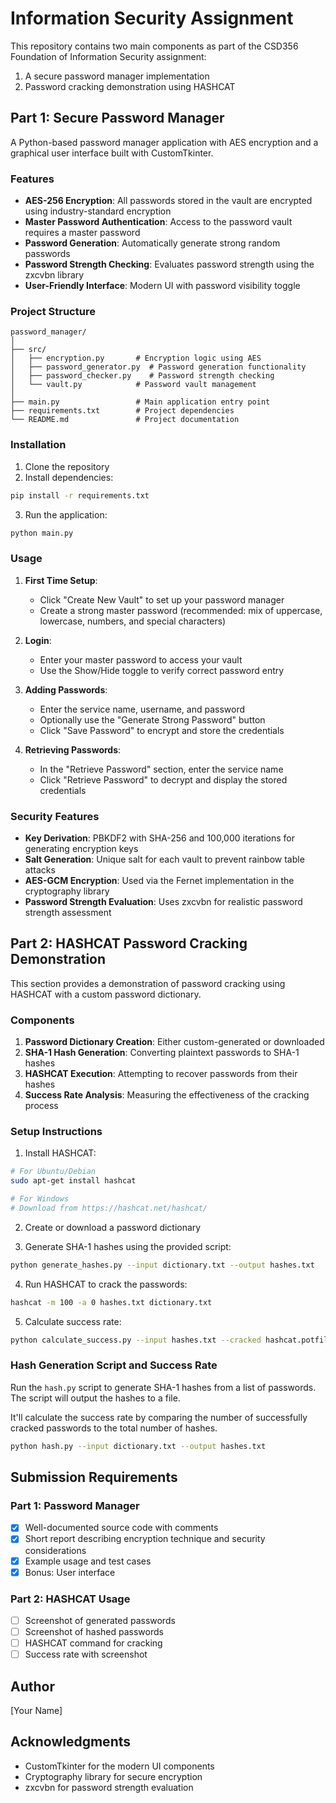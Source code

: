 # Information Security Assignment

This repository contains two main components as part of the CSD356 Foundation of Information Security assignment:

1. A secure password manager implementation
2. Password cracking demonstration using HASHCAT

## Part 1: Secure Password Manager

A Python-based password manager application with AES encryption and a graphical user interface built with CustomTkinter.

### Features

- **AES-256 Encryption**: All passwords stored in the vault are encrypted using industry-standard encryption
- **Master Password Authentication**: Access to the password vault requires a master password
- **Password Generation**: Automatically generate strong random passwords
- **Password Strength Checking**: Evaluates password strength using the zxcvbn library
- **User-Friendly Interface**: Modern UI with password visibility toggle

### Project Structure

```
password_manager/
│
├── src/
│   ├── encryption.py       # Encryption logic using AES
│   ├── password_generator.py  # Password generation functionality
│   ├── password_checker.py    # Password strength checking
│   └── vault.py            # Password vault management
│
├── main.py                 # Main application entry point
├── requirements.txt        # Project dependencies
└── README.md               # Project documentation
```

### Installation

1. Clone the repository
2. Install dependencies:
```bash
pip install -r requirements.txt
```

3. Run the application:
```bash
python main.py
```

### Usage

1. **First Time Setup**:
   - Click "Create New Vault" to set up your password manager
   - Create a strong master password (recommended: mix of uppercase, lowercase, numbers, and special characters)

2. **Login**:
   - Enter your master password to access your vault
   - Use the Show/Hide toggle to verify correct password entry

3. **Adding Passwords**:
   - Enter the service name, username, and password
   - Optionally use the "Generate Strong Password" button
   - Click "Save Password" to encrypt and store the credentials

4. **Retrieving Passwords**:
   - In the "Retrieve Password" section, enter the service name
   - Click "Retrieve Password" to decrypt and display the stored credentials

### Security Features

- **Key Derivation**: PBKDF2 with SHA-256 and 100,000 iterations for generating encryption keys
- **Salt Generation**: Unique salt for each vault to prevent rainbow table attacks
- **AES-GCM Encryption**: Used via the Fernet implementation in the cryptography library
- **Password Strength Evaluation**: Uses zxcvbn for realistic password strength assessment

## Part 2: HASHCAT Password Cracking Demonstration

This section provides a demonstration of password cracking using HASHCAT with a custom password dictionary.

### Components

1. **Password Dictionary Creation**: Either custom-generated or downloaded
2. **SHA-1 Hash Generation**: Converting plaintext passwords to SHA-1 hashes
3. **HASHCAT Execution**: Attempting to recover passwords from their hashes
4. **Success Rate Analysis**: Measuring the effectiveness of the cracking process

### Setup Instructions

1. Install HASHCAT:
```bash
# For Ubuntu/Debian
sudo apt-get install hashcat

# For Windows
# Download from https://hashcat.net/hashcat/
```

2. Create or download a password dictionary

3. Generate SHA-1 hashes using the provided script:
```bash
python generate_hashes.py --input dictionary.txt --output hashes.txt
```

4. Run HASHCAT to crack the passwords:
```bash
hashcat -m 100 -a 0 hashes.txt dictionary.txt
```

5. Calculate success rate:
```bash
python calculate_success.py --input hashes.txt --cracked hashcat.potfile
```

### Hash Generation Script and Success Rate

Run the `hash.py` script to generate SHA-1 hashes from a list of passwords. The script will output the hashes to a file.

It'll calculate the success rate by comparing the number of successfully cracked passwords to the total number of hashes.

```bash
python hash.py --input dictionary.txt --output hashes.txt
```


## Submission Requirements

### Part 1: Password Manager
- [x] Well-documented source code with comments
- [x] Short report describing encryption technique and security considerations
- [x] Example usage and test cases
- [x] Bonus: User interface

### Part 2: HASHCAT Usage
- [ ] Screenshot of generated passwords
- [ ] Screenshot of hashed passwords
- [ ] HASHCAT command for cracking
- [ ] Success rate with screenshot

## Author

[Your Name]

## Acknowledgments

- CustomTkinter for the modern UI components
- Cryptography library for secure encryption
- zxcvbn for password strength evaluation